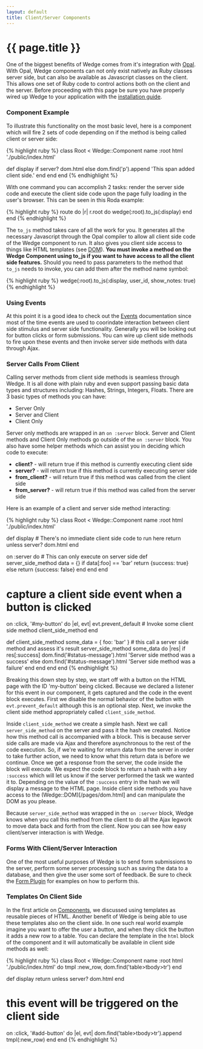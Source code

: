 ```yaml
---
layout: default
title: Client/Server Components
---
```


# {{ page.title }}

One of the biggest benefits of Wedge comes from it's integration with [Opal](http://opalrb.org/). With Opal, Wedge components can not only exist natively as Ruby classes server side, but can also be available as Javascript classes on the client. This allows one set of Ruby code to control actions both on the client and the server. Before proceeding with this page be sure you have properly wired up Wedge to your application with the [installation guide](/pages/install.html).

### Component Example

To illustrate this functionality on the most basic level, here is a component which will fire 2 sets of code depending on if the method is being called client or server side:

{% highlight ruby %}
class Root < Wedge::Component
  name :root
  html './public/index.html'

  def display
    if server?
      dom.html
    else
      dom.find('p').append '<span>This span added client side.'
    end
  end
end
{% endhighlight %}

With one command you can accomplish 2 tasks: render the server side code and execute the client side code upon the page fully loading in the user's browser. This can be seen in this Roda example:

{% highlight ruby %}
route do |r|
  r.root do
    wedge(:root).to_js(:display)
  end
end
{% endhighlight %}

The `to_js` method takes care of all the work for you. It generates all the necessary Javascript through the Opal compiler to allow all client side code of the Wedge component to run. It also gives you client side access to things like HTML templates (see [DOM](/pages/dom.html)). **You must invoke a method on the Wedge Component using to_js if you want to have access to all the client side features.** Should you need to pass parameters to the method that `to_js` needs to invoke, you can add them after the method name symbol:

{% highlight ruby %}
wedge(:root).to_js(:display, user_id, show_notes: true)
{% endhighlight %}

### Using Events

At this point it is a good idea to check out the [Events](/pages/events.html) documentation since most of the time events are used to coorindate interaction between client side stimulus and server side functionality. Generally you will be looking out for button clicks or form submissions. You can wire up client side methods to fire upon these events and then invoke server side methods with data through Ajax.

### Server Calls From Client

Calling server methods from client side methods is seamless through Wedge. It is all done with plain ruby and even support passing basic data types and structures including: Hashes, Strings, Integers, Floats. There are 3 basic types of methods you can have:

* Server Only
* Server and Client
* Client Only

Server only methods are wrapped in an `on :server` block. Server and Client methods and Client Only methods go outside of the `on :server` block. You also have some helper methods which can assist you in deciding which code to execute:

* **client?** - will return true if this method is currently executing client side
* **server?** - will return true if this method is currently executing server side
* **from_client?** - will return true if this method was called from the client side
* **from_server?** - will return true if this method was called from the server side

Here is an example of a client and server side method interacting:

{% highlight ruby %}
class Root < Wedge::Component
  name :root
  html './public/index.html'

  def display
    # There's no immediate client side code to run here
    return unless server?
    dom.html
  end

  on :server do
    # This can only execute on server side
    def server_side_method data = {}
      if data[:foo] == 'bar'
        return {success: true}
      else
        return {success: false}
      end
    end
  end

  # capture a client side event when a button is clicked
  on :click, '#my-button' do |el, evt|
    evt.prevent_default
    # Invoke some client side method
    client_side_method
  end

  def client_side_method
    some_data = { foo: 'bar' }
    # this call a server side method and assess it's result
    server_side_method some_data do |res|
      if res[:success]
        dom.find('#status-message').html 'Server side method was a success'
      else
        dom.find('#status-message').html 'Server side method was a failure'
      end
    end
  end
end
{% endhighlight %}

Breaking this down step by step, we start off with a button on the HTML page with the ID 'my-button' being clicked. Because we declared a listener for this event in our component, it gets captured and the code in the event block executes. First we disable the normal behavior of the button with `evt.prevent_default` although this is an optional step. Next, we invoke the client side method appropriately called `client_side_method`.

Inside `client_side_method` we create a simple hash. Next we call `server_side_method` on the server and pass it the hash we created. Notice how this method call is accompanied with a block. This is because server side calls are made via Ajax and therefore asynchronous to the rest of the code execution. So, if we're waiting for return data from the server in order to take further action, we need to know what this return data is before we continue. Once we get a response from the server, the code inside the block will execute. We expect the code block to return a hash with a key `:success` which will let us know if the server performed the task we wanted it to. Depending on the value of the `:success` entry in the hash we will display a message to the HTML page. Inside client side methods you have access to the (Wedge::DOM)[/pages/dom.html] and can manipulate the DOM as you please.

Because `server_side_method` was wrapped in the `on :server` block, Wedge knows when you call this method from the client to do all the Ajax legwork to move data back and forth from the client. Now you can see how easy client/server interaction is with Wedge.

### Forms With Client/Server Interaction

One of the most useful purposes of Wedge is to send form submissions to the server, perform some server processing such as saving the data to a database, and then give the user some sort of feedback. Be sure to check the [Form Plugin](/pages/plugins/form.html) for examples on how to perform this.

### Templates On Client Side

In the first article on [Components](/pages/component.html), we discussed using templates as reusable pieces of HTML. Another benefit of Wedge is being able to use these templates also on the client side. In one such real world example imagine you want to offer the user a button, and when they click the button it adds a new row to a table. You can declare the template in the `html` block of the component and it will automatically be available in client side methods as well:

{% highlight ruby %}
class Root < Wedge::Component
  name :root
  html './public/index.html' do
    tmpl :new_row, dom.find('table>tbody>tr')
  end

  def display
    return unless server?
    dom.html
  end

  # this event will be triggered on the client side
  on :click, '#add-button' do |el, evt|
    dom.find('table>tbody>tr').append tmpl(:new_row)
  end
end
{% endhighlight %}
